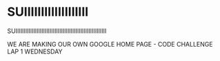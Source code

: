 # SUIIIIIIIIIIIIIIIIIII
SUIIIIIIIIIIIIIIIIIIIIIIIIIIIIIIIIIIIIIIIIIIIIIIIIIIIIIIII


WE ARE MAKING OUR OWN GOOGLE HOME PAGE - CODE CHALLENGE LAP 1 WEDNESDAY
